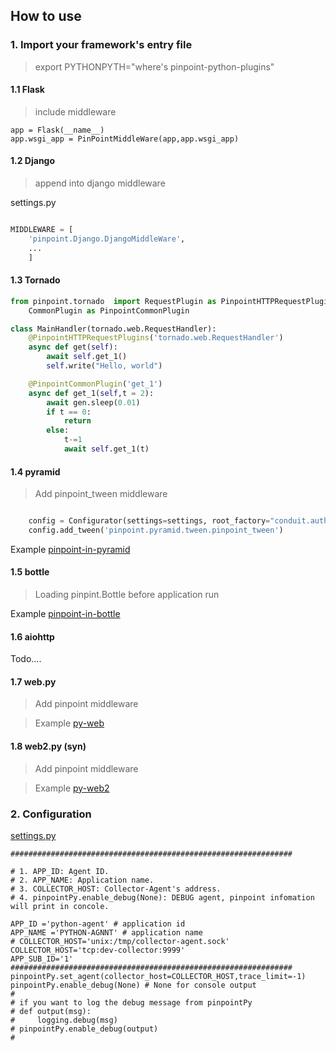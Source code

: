 ## How to use 
### 1. Import your framework's entry file

> export PYTHONPYTH="where's pinpoint-python-plugins"
#### 1.1 Flask

> include middleware

```
app = Flask(__name__)
app.wsgi_app = PinPointMiddleWare(app,app.wsgi_app)
```

#### 1.2 Django

> append into django middleware


settings.py

```python

MIDDLEWARE = [
    'pinpoint.Django.DjangoMiddleWare',
    ...
    ]

```
#### 1.3 Tornado

```python
from pinpoint.tornado  import RequestPlugin as PinpointHTTPRequestPlugins,\
    CommonPlugin as PinpointCommonPlugin

class MainHandler(tornado.web.RequestHandler):
    @PinpointHTTPRequestPlugins('tornado.web.RequestHandler')
    async def get(self):
        await self.get_1()
        self.write("Hello, world")

    @PinpointCommonPlugin('get_1')
    async def get_1(self,t = 2):
        await gen.sleep(0.01)
        if t == 0:
            return
        else:
            t-=1
            await self.get_1(t)
```

#### 1.4 pyramid

> Add pinpoint_tween middleware

```python

    config = Configurator(settings=settings, root_factory="conduit.auth.RootFactory")
    config.add_tween('pinpoint.pyramid.tween.pinpoint_tween')

```

Example [pinpoint-in-pyramid](https://github.com/eeliu/pinpoint-in-pyramid)

#### 1.5 bottle

> Loading pinpint.Bottle before application run

Example [pinpoint-in-bottle](https://github.com/eeliu/pinpoint-in-bottle)

#### 1.6 aiohttp

Todo....

#### 1.7 web.py

> Add pinpoint middleware

> Example [py-web](https://github.com/eeliu/pinpoint-in-pyweb)


#### 1.8 web2.py (syn)

> Add pinpoint middleware

> Example [py-web2](https://github.com/eeliu/pinpoint-in-pyweb2)


### 2. Configuration

 [settings.py](./pinpoint/settings.py)

```
###############################################################

# 1. APP_ID: Agent ID.
# 2. APP_NAME: Application name.
# 3. COLLECTOR_HOST: Collector-Agent's address.
# 4. pinpointPy.enable_debug(None): DEBUG agent, pinpoint infomation will print in concole. 

APP_ID ='python-agent' # application id
APP_NAME ='PYTHON-AGNNT' # application name
# COLLECTOR_HOST='unix:/tmp/collector-agent.sock'
COLLECTOR_HOST='tcp:dev-collector:9999'
APP_SUB_ID='1'
###############################################################
pinpointPy.set_agent(collector_host=COLLECTOR_HOST,trace_limit=-1)
pinpointPy.enable_debug(None) # None for console output
# 
# if you want to log the debug message from pinpointPy
# def output(msg):
#     logging.debug(msg)
# pinpointPy.enable_debug(output) 
# 

```

